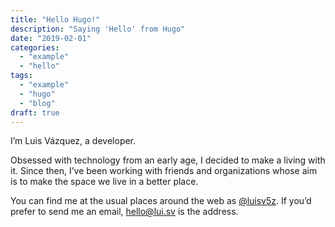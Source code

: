 ```yaml
---
title: "Hello Hugo!"
description: "Saying 'Hello' from Hugo"
date: "2019-02-01"
categories:
  - "example"
  - "hello"
tags:
  - "example"
  - "hugo"
  - "blog"
draft: true
---
```


I’m Luis Vázquez, a developer.

Obsessed with technology from an early age, I decided to make a living with it. Since then, I’ve been working with friends and organizations whose aim is to make the space we live in a better place.

You can find me at the usual places around the web as [@luisv5z](#social). If you’d prefer to send me an email, [hello@lui.sv](ailto:hello@lui.sv) is the address.